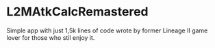 # L2MAtkCalcRemastered
Simple app with just 1,5k lines of code wrote by former Lineage II game lover for those who stil enjoy it.
